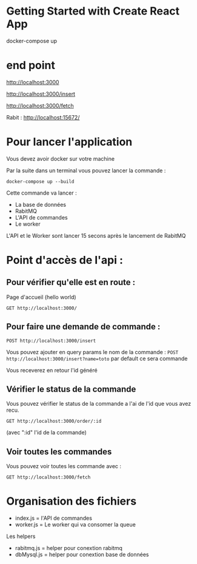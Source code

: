# Getting Started with Create React App
docker-compose up
# end point
[http://localhost:3000](http://localhost:3000)

[http://localhost:3000/insert](http://localhost:3000/insert)

[http://localhost:3000/fetch](http://localhost:3000/fetch)

Rabit : [http://localhost:15672/](http://localhost:15672/)



# Pour lancer l'application

Vous devez avoir docker sur votre machine

Par la suite dans un terminal vous pouvez lancer la commande :

```docker-compose up --build```

Cette commande va lancer :
- La base de données
- RabitMQ
- L'API de commandes
- Le worker

L'API et le Worker sont lancer 15 secons après le lancement de RabitMQ


# Point d'accès de l'api :

## Pour vérifier qu'elle est en route :

Page d'accueil (hello world) 

```GET http://localhost:3000/```

## Pour faire une demande de commande :

```POST http://localhost:3000/insert```

Vous pouvez ajouter en query params le nom de la commande :
```POST http://localhost:3000/insert?name=toto```
par default ce sera commande

Vous receverez en retour l'id généré

## Vérifier le status de la commande

Vous pouvez vérifier le status de la commande a l'ai de l'id que vous avez recu.

```GET http://localhost:3000/order/:id```

(avec ":id" l'id de la commande)


## Voir toutes les commandes 

Vous pouvez voir toutes les commande avec :

```GET http://localhost:3000/fetch```

# Organisation des fichiers

- index.js = l'API de commandes
- worker.js = Le worker qui va consomer la queue

Les helpers
- rabitmq.js = helper pour conextion rabitmq
- dbMysql.js = helper pour conextion base de données
